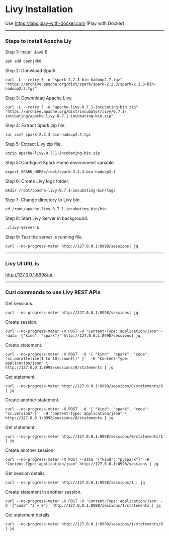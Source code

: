 # Livy Installation

Use https://labs.play-with-docker.com (Play with Docker)

<hr>

### Steps to install Apache Liy

Step 1: Install Java 8.

```shell
apk add openjdk8
```
Step 2: Donwload Spark.
```shell
curl -L --retry 3 -o "spark-2.2.3-bin-hadoop2.7.tgz" "https://archive.apache.org/dist/spark/spark-2.2.3/spark-2.2.3-bin-hadoop2.7.tgz"
```
Step 3: Downnload Apache Livy.
```shell
curl -L --retry 3 -o "apache-livy-0.7.1-incubating-bin.zip" "https://archive.apache.org/dist/incubator/livy/0.7.1-incubating/apache-livy-0.7.1-incubating-bin.zip"
```
Step 4: Extract Spark zip file.
```shell
tar zxvf spark-2.2.3-bin-hadoop2.7.tgz
```
Step 5: Extract Livy zip file.
```shell
unzip apache-livy-0.7.1-incubating-bin.zip
```
Step 5: Configure Spark Home environment variable.
```shell
export SPARK_HOME=/root/spark-2.2.3-bin-hadoop2.7
```
Step 6: Create Livy logs folder.
```shell
mkdir /root/apache-livy-0.7.1-incubating-bin/logs
```
Step 7: Change directory to Livy bin.
```shell
cd /root/apache-livy-0.7.1-incubating-bin/bin
```
Step 8: Start Livy Server in background.
```shell
./livy-server &
```
Step 9: Test the server is running file.
```shell
curl --no-progress-meter http://127.0.0.1:8998/sessions| jq
```
<hr>

### Livy UI URL is

http://127.0.0.1:8998/ui.
<hr>

### Curl commands to use Livy REST APIs

Get sessions.
```shell
curl --no-progress-meter http://127.0.0.1:8998/sessions| jq
```
Create session.
```shell
curl --no-progress-meter -X POST -H "Content-Type: application/json" --data '{"kind": "spark"}' http://127.0.0.1:8998/sessions| jq
```
Create statement.
```shell
curl --no-progress-meter -X POST  -d '{ "kind": "spark", "code": "sc.parallelize(1 to 10).count()" }'  -H "Content-Type: application/json" \
http://127.0.0.1:8998/sessions/0/statements | jq
```
Get statement.
```shell
curl --no-progress-meter http://127.0.0.1:8998/sessions/0/statements/0 | jq
```
Create another statement.
```shell
curl --no-progress-meter -X POST  -d '{ "kind": "spark", "code": "sc.version" }'  -H "Content-Type: application/json" \
http://127.0.0.1:8998/sessions/0/statements | jq
```
Get statement.
```shell
curl --no-progress-meter http://127.0.0.1:8998/sessions/0/statements/1 | jq
```
Create another session.
```shell
curl --no-progress-meter -X POST --data '{"kind": "pyspark"}' -H "Content-Type: application/json" http://127.0.0.1:8998/sessions | jq
```
Get session details.
```shell
curl --no-progress-meter http://127.0.0.1:8998/sessions/1 | jq
```
Create statement in another session.
```shell
curl --no-progress-meter -X POST -H 'Content-Type: application/json' -d '{"code":"2 + 2"}' http://127.0.0.1:8998/sessions/1/statements | jq
```
Get statement details.
```shell
curl --no-progress-meter http://127.0.0.1:8998/sessions/1/statements/0 | jq
```
